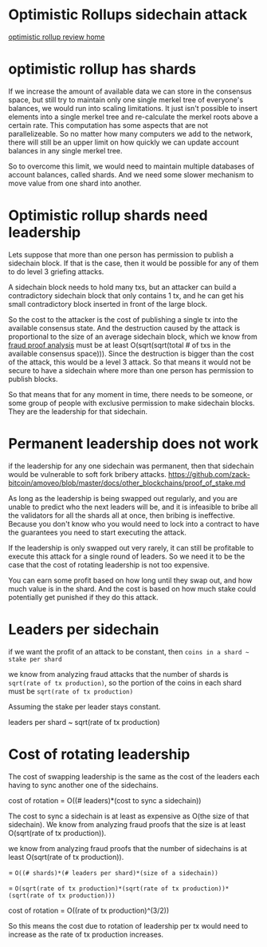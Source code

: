 Optimistic Rollups sidechain attack
==========

[optimistic rollup review home](https://github.com/zack-bitcoin/amoveo/blob/master/docs/other_blockchains/optimistic_rollups.md)

optimistic rollup has shards
===========

If we increase the amount of available data we can store in the consensus space, but still try to maintain only one single merkel tree of everyone's balances, we would run into scaling limitations.
It just isn't possible to insert elements into a single merkel tree and re-calculate the merkel roots above a certain rate. This computation has some aspects that are not parallelizeable.
So no matter how many computers we add to the network, there will still be an upper limit on how quickly we can update account balances in any single merkel tree.

So to overcome this limit, we would need to maintain multiple databases of account balances, called shards. And we need some slower mechanism to move value from one shard into another.

Optimistic rollup shards need leadership
==============

Lets suppose that more than one person has permission to publish a sidechain block. If that is the case, then it would be possible for any of them to do level 3 griefing attacks.

A sidechain block needs to hold many txs, but an attacker can build a contradictory sidechain block that only contains 1 tx, and he can get his small contradictory block inserted in front of the large block.

So the cost to the attacker is the cost of publishing a single tx into the available consensus state. And the destruction caused by the attack is proportional to the size of an average sidechain block, which we know from [fraud proof analysis](https://github.com/zack-bitcoin/amoveo/blob/master/docs/other_blockchains/optimistic_rollups_fraud_proof_cost.md) must be at least O(sqrt(sqrt(total # of txs in the available consensus space))).
Since the destruction is bigger than the cost of the attack, this would be a level 3 attack. So that means it would not be secure to have a sidechain where more than one person has permission to publish blocks.

So that means that for any moment in time, there needs to be someone, or some group of people with exclusive permission to make sidechain blocks. They are the leadership for that sidechain.

Permanent leadership does not work
============

if the leadership for any one sidechain was permanent, then that sidechain would be vulnerable to soft fork bribery attacks. https://github.com/zack-bitcoin/amoveo/blob/master/docs/other_blockchains/proof_of_stake.md

As long as the leadership is being swapped out regularly, and you are unable to predict who the next leaders will be, and it is infeasible to bribe all the validators for all the shards all at once, then bribing is ineffective. Because you don't know who you would need to lock into a contract to have the guarantees you need to start executing the attack.

If the leadership is only swapped out very rarely, it can still be profitable to execute this attack for a single round of leaders. So we need it to be the case that the cost of rotating leadership is not too expensive.

You can earn some profit based on how long until they swap out, and how much value is in the shard. And the cost is based on how much stake could potentially get punished if they do this attack.

Leaders per sidechain
===========

if we want the profit of an attack to be constant, then `coins in a shard ~ stake per shard`

we know from analyzing fraud attacks that the number of shards is `sqrt(rate of tx production)`, so the portion of the coins in each shard must be `sqrt(rate of tx production)`

Assuming the stake per leader stays constant.

leaders per shard ~ sqrt(rate of tx production)

Cost of rotating leadership
===========

The cost of swapping leadership is the same as the cost of the leaders each having to sync another one of the sidechains.

cost of rotation = O((# leaders)*(cost to sync a sidechain))

The cost to sync a sidechain is at least as expensive as O(the size of that sidechain). We know from analyzing fraud proofs that the size is at least O(sqrt(rate of tx production)).


we know from analyzing fraud proofs that the number of sidechains is at least O(sqrt(rate of tx production)).



= `O((# shards)*(# leaders per shard)*(size of a sidechain))`


= `O(sqrt(rate of tx production)*(sqrt(rate of tx production))*(sqrt(rate of tx production)))`

cost of rotation = O((rate of tx production)^(3/2))

So this means the cost due to rotation of leadership per tx would need to increase as the rate of tx production increases.



